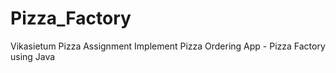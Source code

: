 # Pizza_Factory
Vikasietum Pizza Assignment
Implement Pizza Ordering App - Pizza Factory using Java
